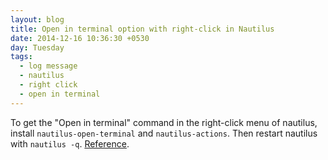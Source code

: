 ```yaml
---
layout: blog
title: Open in terminal option with right-click in Nautilus
date: 2014-12-16 10:36:30 +0530
day: Tuesday
tags:
  - log message
  - nautilus
  - right click
  - open in terminal
---
```


To get the "Open in terminal" command in the right-click menu of nautilus, install `nautilus-open-terminal` and `nautilus-actions`. Then restart nautilus with `nautilus -q`. [Reference](http://askubuntu.com/questions/450280/open-in-terminal-action-in-nautilus-in-ubuntu-14-04).
